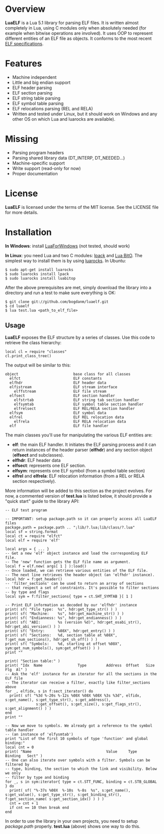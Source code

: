 Overview
========

**LuaELF** is a Lua 5.1 library for parsing ELF files. It is written almost completely in
Lua, using C modules only when absolutely needed (for example when bitwise operations
are involved). It uses OOP to represent different entities of an ELF file as objects.
It conforms to the most recent [ELF specifications](http://www.sco.com/developers/gabi/latest/contents.html).

Features
========

* Machine independent
* Little and big endian support
* ELF header parsing
* ELF section parsing
* ELF string table parsing
* ELF symbol table parsing
* ELF relocations parsing (REL and RELA)
* Written and tested under Linux, but it should work on Windows and any other OS on which Lua and luarocks are available).

Missing
=======

* Parsing program headers
* Parsing shared library data (DT\_INTERP, DT\_NEEDED...)
* Machine-specific support
* Write support (read-only for now)
* Proper documentation

License
=======

**LuaELF** is licensed under the terms of the MIT license. See the LICENSE file for more details.

Installation
============

**In Windows**: install [LuaForWindows](http://code.google.com/p/luaforwindows) (not tested, should work)

**In Linux**: you need Lua and two C modules: [lpack](http://www.tecgraf.puc-rio.br/~lhf/ftp/lua/) and [Lua BitO](http://bitop.luajit.org/). The
simplest way to install them is by using [luarocks](http://luarocks.org/). In Ubuntu:

    $ sudo apt-get install luarocks
    $ sudo luarocks install lpack
    $ sudo luarocks install luabitop

After the above prerequisites are met, simply download the library into a directory and run a test to make sure everything is OK:

    $ git clone git://github.com/bogdanm/luaelf.git
    $ cd luaelf
    $ lua test.lua <path_to_elf_file>

Usage
-----

**LuaELF** exposes the ELF structure by a series of classes. Use this code to retrieve the class hierarchy:

    local cl = require "classes"
    cl.print_class_tree()

The output will be similar to this:

    object                         base class for all classes
      elfct                        ELF constants
      elfhdr                       ELF header data
      elfistream                   ELF stream interface
        elffstream                 ELF file stream
      elfsect                      ELF section handler
        elfstrtab                  ELF string tab section handler
        elfsymtab                  ELF symbol table section handler
        elfrelsect                 ELF REL/RELA section handler
      elfsym                       ELF symbol data
      elfrel                       ELF REL relocation data
        elfrela                    ELF RELA relocation data
      elf                          ELF file handler

The main classes you'll use for manipulating the various ELF entities are:

* **elf**: the main ELF handler. It initiates the ELF parsing process and it can return
  instances of the header parser (**elfhdr**) and any section object (**elfsect** and subclasses).
* **elfhdr**: ELF header data   
* **elfsect**: represents one ELF section.
* **elfsym**: represents one ELF symbol (from a symbol table section)
* **elfrel** and **elfrela**: ELF relocation information (from a REL or RELA section respectively).

More information will be added to this section as the project evolves. For now, a commented version of
**test.lua** is listed below, it should provide a "quick start" guide to the library API:

    -- ELF test program

    -- IMPORTANT: setup package.path so it can properly access all LuaELF files
    package.path = package.path .. ";lib/?.lua;lib/class/?.lua"
    local sf = string.format
    local ct = require "elfct"
    local elf = require 'elf'

    local args = { ... }
    -- Get a new 'elf' object instance and load the corresponding ELF file.
    -- The 'new' function gets the ELF file name as argument.
    local f = elf.new( args[ 1 ] ):load()
    -- Once loaded, we can retrieve various entities of the ELF file.
    -- The next line retrieves the header object (an 'elfhdr' instance).
    local hdr = f:get_header()
    -- 'filter_sections' can be used to return an array of sections
    -- that respect a set of constraints. It's possible to filter sections
    -- by type and flags
    local sym = f:filter_sections{ type = ct.SHT_SYMTAB }[ 1 ]

    -- Print ELF information as decoded by our 'elfhdr' instance
    print( sf( "File type:  %s", hdr:get_type_str() ) )
    print( sf( "Machine:    %s", hdr:get_machine_str() ) )
    print( sf( "Endianness: %s", hdr:get_endianness() ) )
    print( sf( "ABI:        %s (version %d)", hdr:get_osabi_str(), hdr:get_abi_version() ) )
    print( sf( "Entry:      %08X", hdr:get_entry() ) )
    print( sf( "Sections:   %d, section table at %08X", f:get_num_sections(), hdr:get_sh_off() ) )
    print( sf( "Symbols:    %d, starting at offset %08X", sym:get_num_symbols(), sym:get_offset() ) )
    print ""

    print( "Section table:" )
    print( "Idx  Name                Type         Address  Offset   Size     Flg  Al" )
    -- Ask the 'elf' instance for an iterator for all the sections in the ELF file
    -- The iterator can receive a filter, exactly like filter_sections above
    for _, elfidx, s in f:sect_iterator() do
      print( sf( "%3d %-20s %-12s %08X %08X %08X %3s %3d", elfidx, s:get_name(), s:get_type_str(), s:get_address(),
                  s:get_offset(), s:get_size(), s:get_flags_str(), s:get_alignment() ) )
    end
    print ""

    -- Now we move to symbols. We already got a reference to the symbol table handler
    -- (an instance of 'elfysmtab')
    print "List of the first 10 symbols of type 'function' and global binding:"
    local cnt = 0
    print( "Name                                  Value     Type        Binding   Sect" )
    -- One can also iterate over symbols with a filter. Symbols can be filtered by
    -- type, binding, the section to which the link and visibility. Below we only
    -- filter by type and binding
    for _, s in sym:iterator{ type = ct.STT_FUNC, binding = ct.STB_GLOBAL } do
      print( sf( "%-37s %08X  %-10s  %-8s  %s", s:get_name(), s:get_value(), s:get_type_str(), s:get_binding_str(), f:get_section_name( s:get_section_idx() ) ) )
      cnt = cnt + 1
      if cnt == 10 then break end
    end

In order to use the library in your own projects, you need to setup _package.path_ properly. **test.lua** (above) shows one way to do this.

